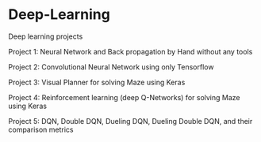# Deep-Learning
Deep learning projects

Project 1: Neural Network and Back propagation by Hand without any tools

Project 2: Convolutional Neural Network using only Tensorflow

Project 3: Visual Planner for solving Maze using Keras

Project 4: Reinforcement learning (deep Q-Networks) for solving Maze using Keras

Project 5: DQN, Double DQN, Dueling DQN, Dueling Double DQN, and their comparison metrics 
